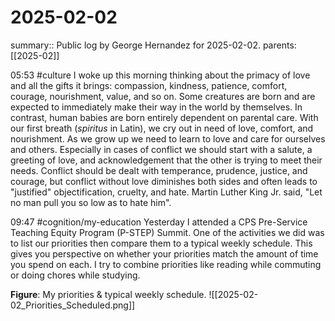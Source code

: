 #  2025-02-02

summary:: Public log by George Hernandez for 2025-02-02.
parents: [[2025-02]]

05:53 #culture I woke up this morning thinking about the primacy of love and all the gifts it brings: compassion, kindness, patience, comfort, courage, nourishment, value, and so on. Some creatures are born and are expected to immediately make their way in the world by themselves. In contrast, human babies are born entirely dependent on parental care. With our first breath (*spiritus* in Latin), we cry  out in need of love, comfort, and nourishment. As we grow up we need to learn to love and care for ourselves and others. Especially in cases of conflict we should start with a salute, a greeting of love, and acknowledgement that the other is trying to meet their needs. Conflict should be dealt with temperance, prudence, justice, and courage, but conflict without love diminishes both sides and often leads to "justified" objectification, cruelty, and hate. Martin Luther King Jr. said, "Let no man pull you so low as to hate him". 

09:47 #cognition/my-education Yesterday I attended a CPS Pre-Service Teaching Equity Program (P-STEP) Summit. One of the activities we did was to list our priorities then compare them to a typical weekly schedule. This gives you perspective on whether your priorities match the amount of time you spend on each. I try to combine priorities like reading while commuting or doing chores while studying.

**Figure**: My priorities & typical weekly schedule.
![[2025-02-02_Priorities_Scheduled.png]]
